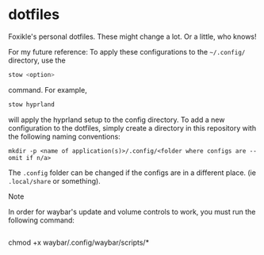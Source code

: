 # dotfiles
Foxikle's personal dotfiles. These might change a lot. Or a little, who knows!


For my future reference:
To apply these configurations to the `~/.config/` directory, use the 
```bash
stow <option>
```
command. For example, 
```bash
stow hyprland
```
will apply the hyprland setup to the config directory. To add a new configuration to the dotfiles, simply create a directory in this repository with the following naming conventions:

```
mkdir -p <name of application(s)>/.config/<folder where configs are -- omit if n/a>
```
The `.config` folder can be changed if the configs are in a different place. (ie `.local/share` or something).

> [!NOTE]
> In order for waybar's update and volume controls to work, you must run the following command:
> ```
  chmod +x waybar/.config/waybar/scripts/*
> ```


